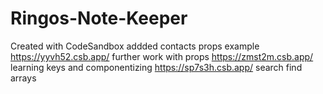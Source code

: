 # Ringos-Note-Keeper
Created with CodeSandbox
addded contacts props example https://yyvh52.csb.app/
further work with props https://zmst2m.csb.app/
learning keys and componentizing https://sp7s3h.csb.app/
search find arrays